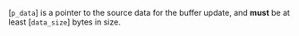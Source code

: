 [`p_data`] is a pointer to the source data for the buffer update, and
 **must**  be at least [`data_size`] bytes in size.